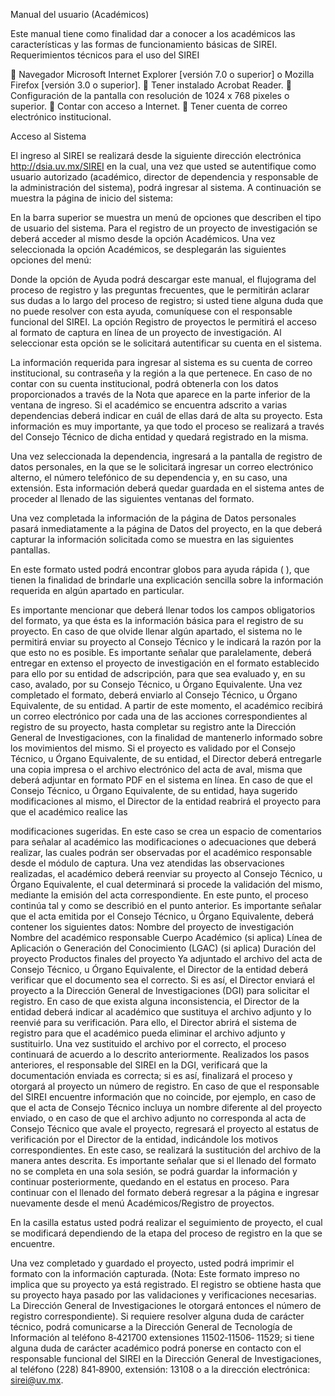 

  Manual del usuario 
(Académicos) 
 
 Este manual tiene como finalidad dar a conocer a los académicos las características y las 
formas de funcionamiento básicas de SIREI. 
  Requerimientos técnicos para el uso del SIREI 

  Navegador Microsoft Internet Explorer [versión 7.0 o superior] o Mozilla Firefox 
[versión 3.0 o superior]. 
  Tener instalado Acrobat Reader. 
  Configuración de la pantalla con resolución de 1024 x 768 pixeles o superior. 
  Contar con acceso a Internet. 
  Tener cuenta de correo electrónico institucional. 

  Acceso al Sistema 

El  ingreso  al  SIREI  se  realizará  desde  la  siguiente  dirección  electrónica 
http://dsia.uv.mx/SIREI  en  la  cual,  una  vez  que  usted  se  autentifique  como  usuario 
autorizado  (académico,  director  de  dependencia  y  responsable  de  la  administración  del 
sistema), podrá ingresar al sistema. 
  A continuación se muestra la página de inicio del sistema: 
 

  En la barra superior se muestra un menú de opciones que describen el tipo de usuario del 
sistema.  Para  el  registro  de  un  proyecto  de  investigación  se  deberá  acceder  al  mismo 
desde la opción Académicos. 
  Una  vez  seleccionada  la  opción  Académicos,  se  desplegarán  las  siguientes  opciones  del 
menú: 
  

  Donde  la  opción  de  Ayuda  podrá  descargar  este  manual,  el  flujograma  del  proceso  de 
registro  y  las  preguntas  frecuentes,  que  le  permitirán  aclarar  sus  dudas  a  lo  largo  del 
proceso  de  registro;  si  usted  tiene  alguna  duda  que  no  puede  resolver  con  esta  ayuda, 
comuníquese con el responsable funcional del SIREI. 
  La opción Registro de proyectos le permitirá el acceso al formato de captura en línea de 
un  proyecto  de  investigación.  Al  seleccionar  esta  opción  se  le  solicitará  autentificar  su 
cuenta en el sistema. 
 

  La información requerida para ingresar al sistema es su cuenta de correo institucional, su 
contraseña  y  la  región  a  la  que  pertenece.  En  caso  de  no  contar  con  su  cuenta 
institucional,  podrá  obtenerla  con  los  datos  proporcionados  a  través  de  la  Nota  que 
aparece en la parte inferior de la ventana de ingreso. 
  Si  el  académico  se  encuentra  adscrito  a  varias  dependencias  deberá  indicar  en  cuál  de 
ellas  dará  de  alta  su  proyecto.  Esta  información  es  muy  importante,  ya  que  todo  el 
proceso se realizará a través del Consejo Técnico de dicha entidad y quedará registrado en 
la misma. 

 
  
 
 
 Una  vez  seleccionada  la  dependencia,  ingresará  a  la  pantalla  de  registro  de  datos 
personales,  en  la  que  se  le  solicitará  ingresar  un  correo  electrónico  alterno,  el  número 
telefónico  de  su  dependencia  y,  en  su  caso,  una  extensión.  Esta  información  deberá 
quedar guardada en el sistema antes de proceder al llenado de las siguientes ventanas del 
formato. 
 

 

 
 
 Una  vez  completada  la  información  de  la  página  de  Datos  personales  pasará 
inmediatamente  a  la  página  de  Datos  del  proyecto,  en  la  que  deberá  capturar  la 
información solicitada como se muestra en las siguientes pantallas. 

 
  
 
  En  este  formato  usted  podrá  encontrar  globos  para  ayuda  rápida  (  ),  que  tienen  la 
finalidad  de  brindarle  una  explicación  sencilla  sobre  la  información  requerida  en  algún 
apartado en particular. 

 
  

 
 
  
  Es importante mencionar que deberá llenar todos los campos obligatorios del formato, ya 
que  ésta  es  la información  básica  para el registro de  su  proyecto.  En  caso  de  que  olvide 
llenar algún apartado, el sistema no le permitirá enviar su proyecto al Consejo Técnico y le 
indicará la razón por la que esto no es posible. Es importante señalar que paralelamente, 
deberá  entregar  en  extenso  el  proyecto  de  investigación  en  el  formato establecido  para 
ello por su entidad de adscripción, para que sea evaluado y, en su caso, avalado, por su 
Consejo Técnico, u Órgano Equivalente. 
  Una  vez  completado  el  formato,  deberá  enviarlo  al  Consejo  Técnico,  u  Órgano 
Equivalente,  de  su  entidad.  A  partir  de  este  momento,  el  académico  recibirá  un  correo 
electrónico  por  cada  una  de  las  acciones  correspondientes  al  registro  de  su  proyecto, 
hasta completar su registro ante la Dirección General de Investigaciones, con la finalidad 
de mantenerlo informado sobre los movimientos del mismo. 
  Si el proyecto es validado por el Consejo Técnico, u Órgano Equivalente, de su entidad, el 
Director  deberá  entregarle  una  copia  impresa  o  el  archivo  electrónico  del  acta  de  aval, 
misma  que  deberá  adjuntar  en  formato  PDF  en  el  sistema  en  línea.  En  caso  de  que  el 
Consejo  Técnico,  u  Órgano  Equivalente,  de  su  entidad,  haya  sugerido  modificaciones  al 
mismo,  el  Director  de  la  entidad  reabrirá  el  proyecto  para  que  el  académico  realice  las 

  modificaciones sugeridas. En este caso se crea un espacio de comentarios para señalar al 
académico  las  modificaciones  o  adecuaciones  que  deberá  realizar,  las  cuales  podrán  ser 
observadas por el académico responsable desde el módulo de captura. Una vez atendidas 
las  observaciones  realizadas,  el  académico  deberá  reenviar  su  proyecto  al  Consejo 
Técnico,  u  Órgano  Equivalente,  el  cual  determinará  si  procede  la  validación  del  mismo, 
mediante  la  emisión  del  acta  correspondiente.  En  este  punto,  el  proceso  continúa  tal  y 
como se describió en el punto anterior. 
  Es importante señalar que el acta emitida por el Consejo Técnico, u Órgano Equivalente, 
deberá contener los siguientes datos: 
Nombre del proyecto de investigación 
Nombre del académico responsable 
Cuerpo Académico (si aplica) 
Línea de Aplicación o Generación del Conocimiento (LGAC) (si aplica) 
Duración del proyecto 
Productos finales del proyecto 
  Ya adjuntado el archivo del acta de Consejo Técnico, u Órgano Equivalente, el Director de 
la entidad deberá verificar que el documento sea el correcto. Si es así, el Director enviará 
el  proyecto  a  la  Dirección  General  de  Investigaciones  (DGI)  para  solicitar  el  registro.  En 
caso  de  que  exista  alguna  inconsistencia,  el  Director  de  la  entidad  deberá  indicar  al 
académico que sustituya el archivo adjunto y lo reenvié para su verificación. Para ello, el 
Director  abrirá  el  sistema  de  registro  para  que  el  académico  pueda  eliminar  el  archivo 
adjunto y sustituirlo. Una vez sustituido el archivo por el correcto, el proceso continuará 
de acuerdo a lo descrito anteriormente. 
  Realizados  los  pasos  anteriores,  el  responsable  del  SIREI  en  la  DGI,  verificará  que  la 
documentación enviada es correcta; si es así, finalizará el proceso y otorgará al proyecto 
un número de registro. 
  En  caso  de  que  el  responsable  del  SIREI  encuentre  información  que  no  coincide,  por 
ejemplo,  en  caso  de  que  el  acta  de  Consejo  Técnico  incluya  un  nombre  diferente  al  del 
proyecto enviado, o en caso de que el archivo adjunto no corresponda al acta de Consejo 
Técnico  que  avale  el  proyecto,  regresará  el  proyecto  al  estatus  de  verificación  por  el 
Director de la entidad, indicándole los motivos correspondientes. En este caso, se realizará 
la sustitución del archivo de la manera antes descrita. 
  Es importante señalar que si el llenado del formato no se completa en una sola sesión, se 
podrá  guardar  la  información  y  continuar  posteriormente,  quedando  en  el  estatus  en 
proceso. Para continuar con el llenado del formato deberá regresar a la página e ingresar 
nuevamente desde el menú Académicos/Registro de proyectos. 

   
 

 

  En la casilla estatus usted podrá realizar el seguimiento de proyecto, el cual se modificará 
dependiendo de la etapa del proceso de registro en la que se encuentre. 
 

 
  Una  vez  completado  y  guardado  el  proyecto,  usted  podrá  imprimir  el  formato  con  la 
información  capturada. (Nota: Este formato  impreso  no  implica que  su proyecto  ya está 
registrado. El registro se obtiene hasta que su proyecto haya pasado por las validaciones y 
verificaciones necesarias. La Dirección General de Investigaciones le otorgará entonces el 
número de registro correspondiente). 
  Si  requiere  resolver  alguna  duda  de  carácter  técnico,  podrá  comunicarse  a  la  Dirección 
General  de  Tecnología  de  Información  al  teléfono  8‐421700  extensiones  11502‐11506‐ 
11529;  si  tiene  alguna  duda  de  carácter  académico  podrá  ponerse  en  contacto  con  el 
responsable  funcional  del  SIREI  en  la  Dirección  General  de  Investigaciones,  al  teléfono 
(228) 841‐8900, extensión: 13108 o a la dirección electrónica: sirei@uv.mx. 